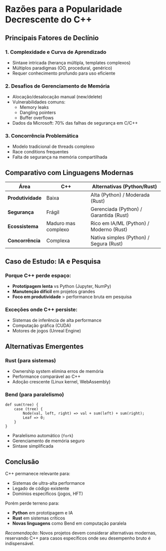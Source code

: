 # Razões para a Popularidade Decrescente do C++

## Principais Fatores de Declínio

### 1. Complexidade e Curva de Aprendizado
- Sintaxe intricada (herança múltipla, templates complexos)
- Múltiplos paradigmas (OO, procedural, genérico)
- Requer conhecimento profundo para uso eficiente

### 2. Desafios de Gerenciamento de Memória
- Alocação/desalocação manual (new/delete)
- Vulnerabilidades comuns:
  - Memory leaks
  - Dangling pointers
  - Buffer overflows
- Dados da Microsoft: 70% das falhas de segurança em C/C++

### 3. Concorrência Problemática
- Modelo tradicional de threads complexo
- Race conditions frequentes
- Falta de segurança na memória compartilhada

## Comparativo com Linguagens Modernas

| Área               | C++                  | Alternativas (Python/Rust)       |
|--------------------|----------------------|----------------------------------|
| **Produtividade**  | Baixa                | Alta (Python) / Moderada (Rust) |
| **Segurança**      | Frágil               | Gerenciada (Python) / Garantida (Rust) |
| **Ecossistema**    | Maduro mas complexo  | Rico em IA/ML (Python) / Moderno (Rust) |
| **Concorrência**   | Complexa             | Nativa simples (Python) / Segura (Rust) |

## Caso de Estudo: IA e Pesquisa

### Porque C++ perde espaço:
- **Prototipagem lenta** vs Python (Jupyter, NumPy)
- **Manutenção difícil** em projetos grandes
- **Foco em produtividade** > performance bruta em pesquisa

### Exceções onde C++ persiste:
- Sistemas de inferência de alta performance
- Computação gráfica (CUDA)
- Motores de jogos (Unreal Engine)

## Alternativas Emergentes

### Rust (para sistemas)
- Ownership system elimina erros de memória
- Performance comparável ao C++
- Adoção crescente (Linux kernel, WebAssembly)

### Bend (para paralelismo)
```bend
def sum(tree) {
    case (tree) {
        Node(val, left, right) => val + sum(left) + sum(right);
        Leaf => 0;
    }
}
```
- Paralelismo automático (`fork`)
- Gerenciamento de memória seguro
- Sintaxe simplificada

## Conclusão

C++ permanece relevante para:
- Sistemas de ultra-alta performance
- Legado de código existente
- Domínios específicos (jogos, HFT)

Porém perde terreno para:
- **Python** em prototipagem e IA
- **Rust** em sistemas críticos
- **Novas linguagens** como Bend em computação paralela

_Recomendação_: Novos projetos devem considerar alternativas modernas, reservando C++ para casos específicos onde seu desempenho bruto é indispensável.
